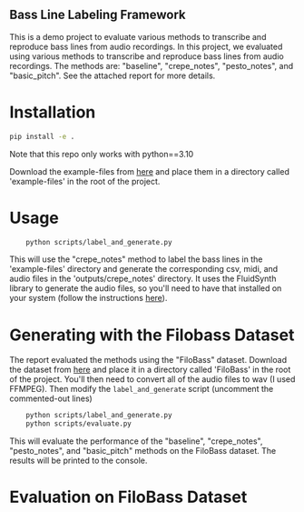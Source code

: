 ## Bass Line Labeling Framework
This is a demo project to evaluate various methods to transcribe and reproduce bass lines from audio recordings.
In this project, we evaluated using various methods to transcribe and reproduce bass lines from audio recordings. The methods are: "baseline", "crepe_notes", "pesto_notes", and "basic_pitch". See the attached report for more details.

# Installation
```bash
pip install -e .
```
Note that this repo only works with python==3.10

Download the example-files from [here](https://drive.google.com/drive/folders/14LBnNa6wePeOPSE6KjEw0Wzb3wQ3enco?usp=drive_link) and place them in a directory called 'example-files' in the root of the project.

# Usage
```bash
    python scripts/label_and_generate.py
```

This will use the "crepe_notes" method to label the bass lines in the 'example-files' directory and generate the corresponding csv, midi, and audio files in the 'outputs/crepe_notes' directory. It uses the FluidSynth library to generate the audio files, so you'll need to have that installed on your system (follow the instructions [here](https://github.com/bzamecnik/midi2audio)).

# Generating with the Filobass Dataset
The report evaluated the methods using the "FiloBass" dataset. Download the dataset from [here](https://zenodo.org/records/10069709) and place it in a directory called 'FiloBass' in the root of the project.
You'll then need to convert all of the audio files to wav (I used FFMPEG). Then modify the `label_and_generate` script (uncomment the commented-out lines)

```bash
    python scripts/label_and_generate.py
    python scripts/evaluate.py
```

This will evaluate the performance of the "baseline", "crepe_notes", "pesto_notes", and "basic_pitch" methods on the FiloBass dataset. The results will be printed to the console.


# Evaluation on FiloBass Dataset
